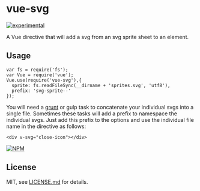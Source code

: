 # vue-svg

[![experimental](http://badges.github.io/stability-badges/dist/experimental.svg)](http://github.com/badges/stability-badges)

A Vue directive that will add a svg from an svg sprite sheet to an element.

## Usage


```
var fs = require('fs');
var Vue = require('vue');
Vue.use(require('vue-svg'),{
  sprite: fs.readFileSync(__dirname + 'sprites.svg', 'utf8'),
  prefix: 'svg-sprite--'
});
```

You will need a [grunt](https://www.npmjs.com/package/grunt-svg-sprite) or gulp task to concatenate your individual svgs into a single file. Sometimes these tasks will add a prefix to namespace the individual svgs. Just add this prefix to the options and use the individual file name in the directive as follows:
```
<div v-svg="close-icon"></div>
```

[![NPM](https://nodei.co/npm/vue-svg.png)](https://www.npmjs.com/package/vue-svg)

## License

MIT, see [LICENSE.md](http://github.com/Jam3/vue-svg/blob/master/LICENSE.md) for details.
